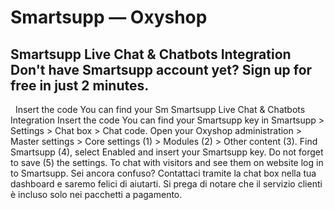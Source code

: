 # Smartsupp — Oxyshop
## Smartsupp Live Chat & Chatbots Integration Don't have Smartsupp account yet? Sign up for free in just 2 minutes.
  Insert the code You can find your Sm
Smartsupp Live Chat & Chatbots Integration
Insert the code
You can find your Smartsupp key in Smartsupp > Settings > Chat box > Chat code.
Open your Oxyshop administration > Master settings > Core settings (1) > Modules (2) > Other content (3). Find Smartsupp (4), select Enabled and insert your Smartsupp key. Do not forget to save (5) the settings.
To chat with visitors and see them on website log in to Smartsupp.
Sei ancora confuso? Contattaci tramite la chat box nella tua dashboard e saremo felici di aiutarti. Si prega di notare che il servizio clienti è incluso solo nei pacchetti a pagamento.

